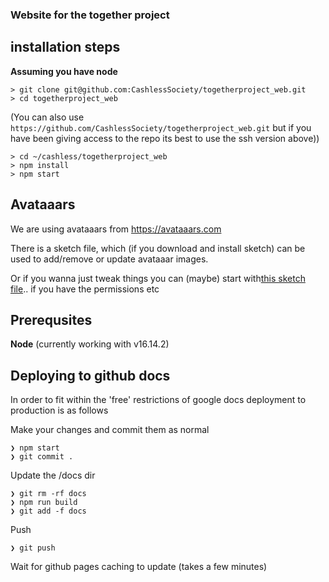 ### Website for the together project


## installation steps 

**Assuming you have node**

```
> git clone git@github.com:CashlessSociety/togetherproject_web.git
> cd togetherproject_web
```
(You can also use `https://github.com/CashlessSociety/togetherproject_web.git` but if you have been giving access to the repo its best to use the ssh version above))

```
> cd ~/cashless/togetherproject_web
> npm install
> npm start 
```

## Avataaars 

We are using avataaars from https://avataaars.com

There is a sketch file, which (if you download and install sketch) can be used to add/remove or update avataaar images.

Or if you wanna just tweak things you can (maybe) start with[this sketch file](https://sketch.com/s/ddf3016e-b669-4d6e-93f1-72e7f82533b7).. if you have the permissions etc

## Prerequsites 

**Node**
(currently working with v16.14.2)

## Deploying to github docs 

In order to fit within the 'free' restrictions of google docs deployment to production is as follows 

Make your changes and commit them as normal 

```
❯ npm start
❯ git commit .
```

Update the /docs dir 

```
❯ git rm -rf docs
❯ npm run build
❯ git add -f docs
```

Push 
```
❯ git push 
```

Wait for github pages caching to update (takes a few minutes)

